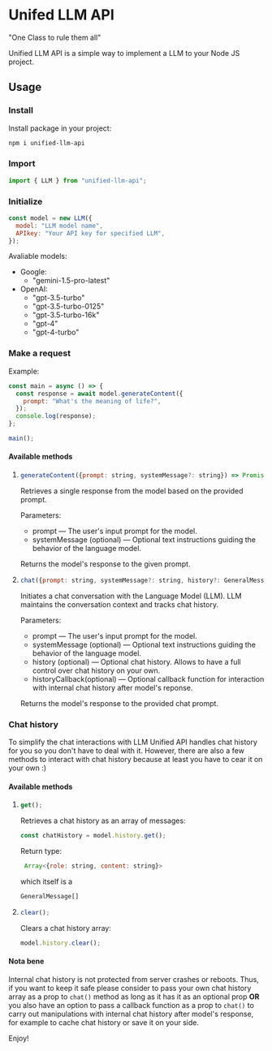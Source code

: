 # Unifed LLM API

"One Class to rule them all"

Unified LLM API is a simple way to implement a LLM to your Node JS project.

## Usage

### Install

Install package in your project:

```bash
npm i unified-llm-api
```

### Import

```javascript
import { LLM } from "unified-llm-api";
```

### Initialize

```javascript
const model = new LLM({
  model: "LLM model name",
  APIkey: "Your API key for specified LLM",
});
```

Avaliable models:

- Google:
  - "gemini-1.5-pro-latest"
- OpenAI:
  - "gpt-3.5-turbo"
  - "gpt-3.5-turbo-0125"
  - "gpt-3.5-turbo-16k"
  - "gpt-4"
  - "gpt-4-turbo"

### Make a request

Example:

```javascript
const main = async () => {
  const response = await model.generateContent({
    prompt: "What's the meaning of life?",
  });
  console.log(response);
};

main();
```

#### Available methods

1. ```javascript
   generateContent({prompt: string, systemMessage?: string}) => Promise<string | null>
   ```

   Retrieves a single response from the model based on the provided prompt.

   Parameters:

   - prompt — The user's input prompt for the model.
   - systemMessage (optional) — Optional text instructions guiding the behavior of the language model.

   Returns the model's response to the given prompt.

2. ```javascript
   chat({prompt: string, systemMessage?: string, history?: GeneralMessage[], historyCallback: (history: GeneralMessage[]) => void}) => Promise<string | null>
   ```

   Initiates a chat conversation with the Language Model (LLM). LLM maintains the conversation context and tracks chat history.

   Parameters:

   - prompt — The user's input prompt for the model.
   - systemMessage (optional) — Optional text instructions guiding the behavior of the language model.
   - history (optional) — Optional chat history. Allows to have a full control over chat history on your own.
   - historyCallback(optional) — Optional callback function for interaction with internal chat history after model's reponse.

   Returns the model's response to the provided chat prompt.

### Chat history

To simplify the chat interactions with LLM Unified API handles chat history for you so you don't have to deal with it.
However, there are also a few methods to interact with chat history because at least you have to cear it on your own :)

#### Available methods

1. ```javascript
   get();
   ```

   Retrieves a chat history as an array of messages:

   ```javascript
   const chatHistory = model.history.get();
   ```

   Return type:

   ```javascript
    Array<{role: string, content: string}>
   ```

   which itself is a

   ```javascript
   GeneralMessage[]
   ```

2. ```javascript
   clear();
   ```

   Clears a chat history array:

   ```javascript
   model.history.clear();
   ```

#### Nota bene

Internal chat history is not protected from server crashes or reboots. Thus, if you want to keep it safe please consider to pass your own chat history array as a prop to `chat()` method as long as it has it as an optional prop **OR** you also have an option to pass a callback function as a prop to `chat()` to carry out manipulations with internal chat history after model's response, for example to cache chat history or save it on your side.

Enjoy!
